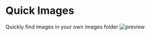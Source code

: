 # Quick Images
Quickly find images in your own images folder
![preview](https://auser.foundyour.info/F8930fB.gif)

